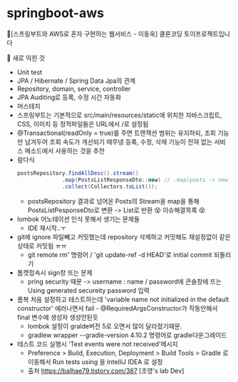 # springboot-aws
&#128216;[스프링부트와 AWS로 혼자 구현하는 웹서비스 - 이동욱] 클론코딩 토이프로젝트입니다

&#127775; 새로 익힌 것
- Unit test
- JPA / Hibernate / Spring Data Jpa의 관계
- Repository, domain, service, controller
- JPA Auditing로 등록, 수정 시간 자동화
- 머스테치
- 스프링부트는 기본적으로 src/main/resources/static에 위치한 자바스크립트, CSS, 이미지 등 정적파일들은 URL에서 /로 설정됨
- @Transactional(readOnly = true)를 주면 트랜잭션 범위는 유지하되, 조회 기능만 남겨두어 조회 속도가 개선되기 때무넹 등록, 수정, 삭제 기능이 전혀 없는 서비스 메소드에서 사용하는 것을 추천
- 람다식
    ```java
  postsRepository.findAllDesc().stream() 
                  .map(PostsListResponseDto::new) // .map(posts -> new PostsListResponseDto(posts))
                  .collect(Collectors.toList());
  ```
    - postsRepository 결과로 넘어온  Posts의 Stream을 map을 통해 PostsListPesponseDto로 변환 -> List로 반환
&#128565; 이슈해결목록 &#128565;
- lombok 어노테이션 인식 못해서 생기는 문제들 
    - IDE 재시작..ㅜ
- git에 ignore 파일빼고 커밋했는데 repository 삭제하고 커밋해도 재설정없이 같은 상태로 커밋됨 ㅠㅠ
    - git remote rm' 명령어 / 'git update-ref -d HEAD'로 initial commit 되돌리기
- 톰캣접속시 sign창 뜨는 문제
    - pring security 때문 -> username : name / password에 콘솔창에 뜨는 Using generated secureity password 입력
- 롬복 처음 설정하고 테스트하는데 'variable name not initialized in the default constructor' 에러나면서 fail - @RequiredArgsConstructor가 작동안해서 final 변수에 생성자 생성안된듯
    - lombok 설정이 gralde버전 5로 오면서 많이 달라졌기때문. 
    - gradlew wrapper --gradle-version 4.10.2   명령어로 gradle다운그레이드
- 테스트 코드 실행시 'Test events were not received'메시지
    -  Preference > Build, Execution, Deployment > Build Tools > Gradle 로 이동해서 Run tests using 을 IntelliJ IDEA 로 설정
    - 출처 https://balhae79.tistory.com/387 [조영's lab Dev]